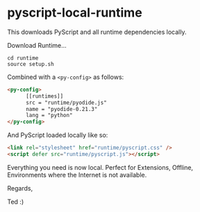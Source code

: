 # pyscript-local-runtime

This downloads PyScript and all runtime dependencies locally.

Download Runtime...
```shell
cd runtime
source setup.sh
```

Combined with a `<py-config>` as follows:
```html
<py-config>
      [[runtimes]]
      src = "runtime/pyodide.js"
      name = "pyodide-0.21.3"
      lang = "python"
</py-config>
```

And PyScript loaded locally like so:
```html
<link rel="stylesheet" href="runtime/pyscript.css" />
<script defer src="runtime/pyscript.js"></script>
```

Everything you need is now local. Perfect for Extensions, Offline, Environments where the Internet is not available.

Regards,

Ted :)